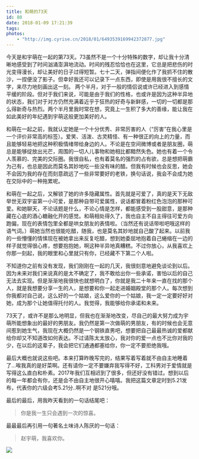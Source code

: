 ```yaml
---
title: 和萌的73天
id: 80
date: 2018-01-09 17:21:39
tags:
photos:
    - "http://img.cyrise.cn/2018/01/6493539169942372877.jpg"
---
```


今天是和宇萌在一起的第73天。73虽然不是一个十分特殊的数字，却让我十分清晰地感受到了时间汹涌澎湃地流动。时间的残忍恰恰也在这里，它总是把悲伤的时光变得漫长，却让美好的日子过得短暂。七十二天，弹指间便化作了我抓不住的散沙，一捏便没了影子。但幸好我还可以记录下一点东西，即使是用我很不擅长的文字，来尽力地刻画出这一刻。
两个半月，对于一般的情侣说或许已经进入到感情平缓的阶段。但对于我们来说，可能是由于我们的性格，也或许是因为这种半异地的状态，我们对于对方仍然充满着近乎于狂热的好奇与新鲜感，一切的一切都是那么得新奇与热烈。两个半月里我时常在想，究竟上一生积了多大的善缘，能让我在如此美好的年纪遇到宇萌这般更加美好的人。

和萌在一起之前，我就认定她是一个十分优秀、非常厉害的人（“厉害”在我心里是一个评价非常高的标签）。爱笑、活泼、古灵精怪、有一种很正的向上的力量，而且能够轻易地把这种积极情绪带给身边的人。不论是在空间微博或者是朋友圈，萌总是能够绽放出光芒，周围的一切人儿事物和她相比都黯然失色。她也有着一个令人羡慕的、完美的交际圈。我很自私，也有着莫名的强烈的占有欲，总是想把萌霸为己有，也总是因此而莫名其妙地吃一些没有味的醋。但我有时候也会反思，她会不会因为我的存在而刻意疏远了一些非常要好的老铁，换句话说，我会不会成为她在交际中的一种拖累呢。

和萌在一起之后，又解锁了她的许多隐藏属性。首先就是可爱了，真的是天下无敌举世无双宇宙第一小可爱，是那种自带可爱属性，说话都冒着粉红色泡泡的那种可爱。和她聊天，不论话题是什么，不论心情是怎样，都能感受到一股甜意，是那种藏在心底的酒心糖融化开的感觉。和萌相处得久了，我也自主不自主得往可爱方向跑偏，现在的表情包里全都是哄女朋友的表情啦。（当然还有说话带啦吧哦这样的语气词。）萌她当然也很能吃醋，随我，也是莫名其妙地就自己酸了起来。以前我的一些懵懂的情愫现在被她拿出来反复吃醋，想到她委屈地抱着自己蜷缩在一边的样子就觉得很心疼，想要抱抱她，啊这种半异地真糟糕。不过你放心，从我喜欢上你那一刻起，我的眼里和心里就只有你，已经藏不下第二个人啦。

不知道你之前有没有发现，我们刚刚在一起的几天，我很刻意地避免谈论到以后。因为未来对我们来说真的是太不确定了，我不敢给出你一些承诺，害怕以后的自己无法去实现。但是渐渐地我很快也就想明白了，你就是我二十年来一直在找的那个人，就是我想要分享一生的人，是想要和你一起走进婚姻殿堂的那个人。每次想到你我都对自己说，这么好的一个姑娘，这么爱你的一个姑娘，我一定一定要好好对她，成为那个让她值得托付的人。我觉得，我能够给你承诺和未来。

73天了，或许不是那么地明显，但我也在渐渐地改变，尽自己的最大努力成为宇萌所能想象出的最好的男朋友。我仍然是第一次做萌的男朋友，有的时候也会无意间惹到她生气，我现在大概仍然是一个钢铁直男吧，想要把自己最最热诚的爱都献给你却又不知道改如何表达。不过请陈太太放心，我对你的爱一点也不比你对我的少，在以后的这辈子，我会把它们通通都塞给你，你一定不要拒绝我哦。

最后大概也就说这些吧。本来打算昨晚写完的，结果写着写着就不由自主地睡着了...唉我真的是好菜啊。还有请你一定不要嫌弃我写得不好，工科男对于爱情就是写得这么直白和朴素。2017年我们互相迟到了很多，但还好没有错过。想到以后的每一年都会有你，还是会不由自主地很开心嘻嘻。我把这篇文章定时到5.21发布，代表你的六级会考5.21分..啊不对 是521分哦。

最后的最后，用我昨天看到的一句话结尾吧：
> 你是我一生只会遇到一次的惊喜。

最最最后再引用一句著名土味诗人陈厌的一句话：
> 赵宇萌，我喜欢你。

![](http://img.cyrise.cn/2018/01/6493539169942372877.jpg)